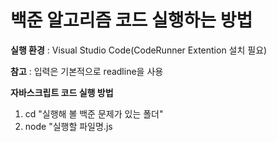 # 백준 알고리즘 코드 실행하는 방법

**실행 환경** : Visual Studio Code(CodeRunner Extention 설치 필요)

**참고** : 입력은 기본적으로 readline을 사용   

**자바스크립트 코드 실행 방법**
1. cd "실행해 볼 백준 문제가 있는 폴더"   
2. node "실행할 파일명.js   
                  
